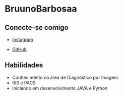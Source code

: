 # BruunoBarbosaa 

## Conecte-se comigo

* [Instagram](https://www.instagram.com/brn.barbosaa/)

* [GitHub](github.com/bruunobarbosaa)

## Habilidades

* Conhecimento na área de Diagnóstico por Imagem
* RIS e PACS
* Iniciando em desenvolvimento JAVA e Python


